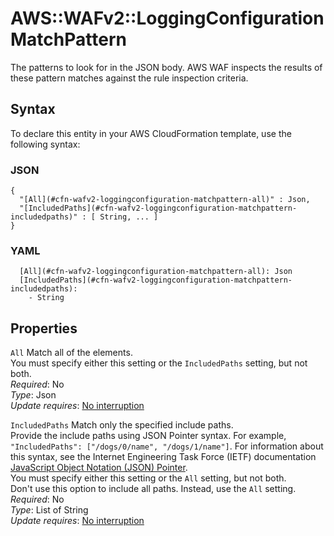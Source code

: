 # AWS::WAFv2::LoggingConfiguration MatchPattern<a name="aws-properties-wafv2-loggingconfiguration-matchpattern"></a>

The patterns to look for in the JSON body\. AWS WAF inspects the results of these pattern matches against the rule inspection criteria\.

## Syntax<a name="aws-properties-wafv2-loggingconfiguration-matchpattern-syntax"></a>

To declare this entity in your AWS CloudFormation template, use the following syntax:

### JSON<a name="aws-properties-wafv2-loggingconfiguration-matchpattern-syntax.json"></a>

```
{
  "[All](#cfn-wafv2-loggingconfiguration-matchpattern-all)" : Json,
  "[IncludedPaths](#cfn-wafv2-loggingconfiguration-matchpattern-includedpaths)" : [ String, ... ]
}
```

### YAML<a name="aws-properties-wafv2-loggingconfiguration-matchpattern-syntax.yaml"></a>

```
  [All](#cfn-wafv2-loggingconfiguration-matchpattern-all): Json
  [IncludedPaths](#cfn-wafv2-loggingconfiguration-matchpattern-includedpaths):
    - String
```

## Properties<a name="aws-properties-wafv2-loggingconfiguration-matchpattern-properties"></a>

`All` <a name="cfn-wafv2-loggingconfiguration-matchpattern-all"></a>
Match all of the elements\.  
You must specify either this setting or the `IncludedPaths` setting, but not both\.  
_Required_: No  
_Type_: Json  
_Update requires_: [No interruption](https://docs.aws.amazon.com/AWSCloudFormation/latest/UserGuide/using-cfn-updating-stacks-update-behaviors.html#update-no-interrupt)

`IncludedPaths` <a name="cfn-wafv2-loggingconfiguration-matchpattern-includedpaths"></a>
Match only the specified include paths\.  
Provide the include paths using JSON Pointer syntax\. For example, `"IncludedPaths": ["/dogs/0/name", "/dogs/1/name"]`\. For information about this syntax, see the Internet Engineering Task Force \(IETF\) documentation [JavaScript Object Notation \(JSON\) Pointer](https://tools.ietf.org/html/rfc6901)\.  
You must specify either this setting or the `All` setting, but not both\.  
Don't use this option to include all paths\. Instead, use the `All` setting\.
_Required_: No  
_Type_: List of String  
_Update requires_: [No interruption](https://docs.aws.amazon.com/AWSCloudFormation/latest/UserGuide/using-cfn-updating-stacks-update-behaviors.html#update-no-interrupt)
